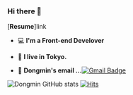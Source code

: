### Hi there 👋

[**Resume**]link

- 💻 **I'm a Front-end Develover**
- 🗼 **I live in Tokyo.**

- 📮 **Dongmin's email ...**[![Gmail Badge](https://img.shields.io/badge/Gmail-d14836?style=flat-square&logo=Gmail&logoColor=white&link=mailto:sayg1o1d@gmail.com)](mailto:sayg1o1d@gmail.com)

![Dongmin GitHub stats](https://github-readme-stats.vercel.app/api?username=dongmin7208&&show_icons=true&theme=merko)
[![Hits](https://hits.seeyoufarm.com/api/count/incr/badge.svg?url=https%3A%2F%2Fgithub.com%2Fdongmin7208&count_bg=%2379C83D&title_bg=%23555555&icon=&icon_color=%23E7E7E7&title=hits&edge_flat=false)](https://hits.seeyoufarm.com)


